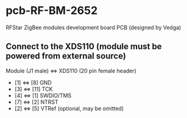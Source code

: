 # pcb-RF-BM-2652
RFStar ZigBee modules development board PCB (designed by Vedga)

## Connect to the XDS110 (module must be powered from external source)

Module (J1 male) <=> XDS110 (20 pin female header)
- [1] <=> [8] GND
- [3] <=> [11] TCK
- [4] <=> [1] SWDIO/TMS
- [7] <=> [2] NTRST
- [2] <=> [5] VTRef (optional, may be omitted)
